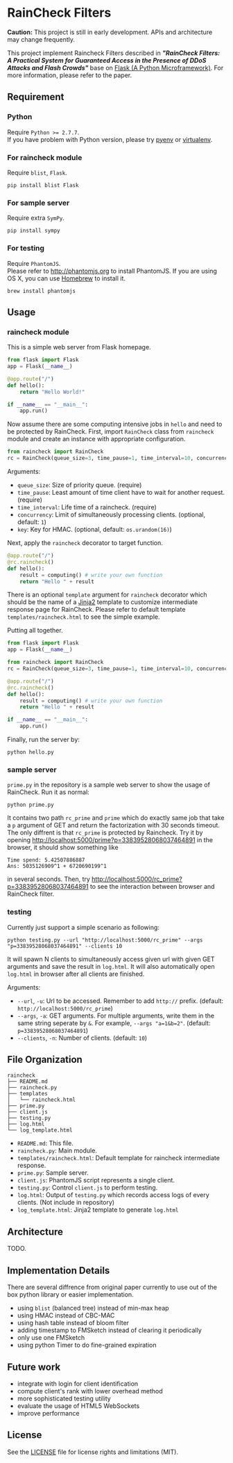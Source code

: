 # RainCheck Filters

**Caution:** This project is still in early development. APIs and architecture may change frequently.

This project implement Raincheck Filters described in **_"RainCheck Filters: A Practical System for Guaranteed Access in the Presence of DDoS Attacks and Flash Crowds"_** base on [Flask (A Python Microframework)](http://flask.pocoo.org/).
For more information, please refer to the paper.


## Requirement

### Python

Require `Python >= 2.7.7`.  
If you have problem with Python version, please try [pyenv](https://github.com/yyuu/pyenv) or [virtualenv](http://docs.python-guide.org/en/latest/dev/virtualenvs/).


### For raincheck module

Require `blist`, `Flask`.

```
pip install blist Flask
```


### For sample server

Require extra `SymPy`.

```
pip install sympy
```


### For testing

Require `PhantomJS`.  
Please refer to <http://phantomjs.org> to install PhantomJS.
If you are using OS X, you can use [Homebrew](http://brew.sh/) to install it.

```
brew install phantomjs
```


## Usage

### raincheck module

This is a simple web server from Flask homepage.

```python
from flask import Flask
app = Flask(__name__)

@app.route("/")
def hello():
    return "Hello World!"

if __name__ == "__main__":
    app.run()
```

Now assume there are some computing intensive jobs in ```hello``` and need to be protected by RainCheck.
First, import ```RainCheck``` class from ```raincheck``` module and create an instance with appropriate configuration.

```python
from raincheck import RainCheck
rc = RainCheck(queue_size=3, time_pause=1, time_interval=10, concurrency=1, key='this is secret key')
```

Arguments:
- ```queue_size```: Size of priority queue. (require)
- ```time_pause```: Least amount of time client have to wait for another request. (require)
- ```time_interval```: Life time of a raincheck. (require)
- ```concurrency```: Limit of simultaneously processing clients. (optional, default: ```1```)
- ```key```: Key for HMAC. (optional, default: ```os.urandom(16)```)

Next, apply the ```raincheck``` decorator to target function.

```python
@app.route("/")
@rc.raincheck()
def hello():
    result = computing() # write your own function
    return "Hello " + result
```

There is an optional ```template``` argument for ```raincheck``` decorator which should be the name of a [Jinja2](http://jinja.pocoo.org) template to customize intermediate response page for RainCheck.
Please refer to default template ```templates/raincheck.html``` to see the simple example.

Putting all together.

```python
from flask import Flask
app = Flask(__name__)

from raincheck import RainCheck
rc = RainCheck(queue_size=3, time_pause=1, time_interval=10, concurrency=1, key='this is secret key')

@app.route("/")
@rc.raincheck()
def hello():
    result = computing() # write your own function
    return "Hello " + result

if __name__ == "__main__":
    app.run()
```

Finally, run the server by:

```
python hello.py
```


### sample server

```prime.py``` in the repository is a sample web server to show the usage of RainCheck.
Run it as normal:

```
python prime.py
```

It contains two path ```rc_prime``` and ```prime``` which do exactly same job that take a ```p``` argument of GET and return the factorization with 30 seconds timeout.
The only diffrent is that ```rc_prime``` is protected by Raincheck.
Try it by opening <http://localhost:5000/prime?p=33839528068037464891> in the browser, it should show something like

```
Time spend: 5.42507886887
Ans: 5035126909^1 + 6720690199^1
```

in several seconds.
Then, try <http://localhost:5000/rc_prime?p=33839528068037464891> to see the interaction between browser and RainCheck filter.


### testing

Currently just support a simple scenario as following:

```
python testing.py --url "http://localhost:5000/rc_prime" --args "p=33839528068037464891" --clients 10
```

It will spawn N clients to simultaneously access given url with given GET arguments and save the result in ```log.html```.
It will also automatically open ```log.html``` in browser after all clients are finished.

Arguments:
- ```--url```, ```-u```: Url to be accessed. Remember to add ```http://``` prefix. (default: ```http://localhost:5000/rc_prime```)
- ```--args```, ```-a```: GET arguments. For multiple arguments, write them in the same string seperate by ```&```. For example, ```--args "a=1&b=2"```. (default: ```p=33839528068037464891```)
- ```--clients```, ```-n```: Number of clients. (default: ```10```)


## File Organization

```
raincheck
├── README.md
├── raincheck.py
├── templates
│   └── raincheck.html
├── prime.py
├── client.js
├── testing.py
├── log.html
└── log_template.html
```

- ```README.md```: This file.
- ```raincheck.py```: Main module.
- ```templates/raincheck.html```: Default template for raincheck intermediate response.
- ```prime.py```: Sample server.
- ```client.js```: PhantomJS script represents a single client.
- ```testing.py```: Control ```client.js``` to perform testing.
- ```log.html```: Output of ```testing.py``` which records access logs of every clients. (Not include in repository)
- ```log_template.html```: Jinja2 template to generate ```log.html```


## Architecture

TODO.


## Implementation Details

There are several diffrence from original paper currently to use out of the box python library or easier implementation.

- using ```blist``` (balanced tree) instead of min-max heap
- using HMAC instead of CBC-MAC
- using hash table instead of bloom filter
- adding timestamp to FMSketch instead of clearing it periodically
- only use one FMSketch
- using python Timer to do fine-grained expiration


## Future work

- integrate with login for client identification
- compute client's rank with lower overhead method
- more sophisticated testing utility
- evaluate the usage of HTML5 WebSockets
- improve performance


## License

See the [LICENSE](LICENSE.txt) file for license rights and limitations (MIT).
